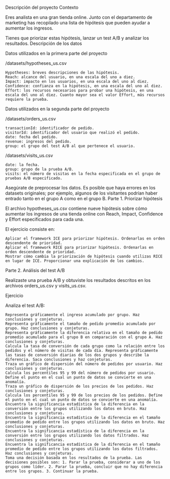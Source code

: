 Descripción del proyecto
Contexto

Eres analista en una gran tienda online. Junto con el departamento de marketing has recopilado una lista de hipótesis que pueden ayudar a aumentar los ingresos.

Tienes que priorizar estas hipótesis, lanzar un test A/B y analizar los resultados.
Descripción de los datos

Datos utilizados en la primera parte del proyecto

/datasets/hypotheses_us.csv

    Hypotheses: breves descripciones de las hipótesis.
    Reach: alcance del usuario, en una escala del uno a diez.
    Impact: impacto en los usuarios, en una escala del uno al diez.
    Confidence: confianza en la hipótesis, en una escala del uno al diez.
    Effort: los recursos necesarios para probar una hipótesis, en una escala del uno al diez. Cuanto mayor sea el valor Effort, más recursos requiere la prueba.

Datos utilizados en la segunda parte del proyecto

/datasets/orders_us.csv

    transactionId: identificador de pedido.
    visitorId: identificador del usuario que realizó el pedido.
    date: fecha del pedido.
    revenue: ingresos del pedido.
    group: el grupo del test A/B al que pertenece el usuario.

/datasets/visits_us.csv

    date: la fecha.
    group: grupo de la prueba A/B.
    visits: el número de visitas en la fecha especificada en el grupo de pruebas A/B especificado.

Asegúrate de preprocesar los datos. Es posible que haya errores en los datasets originales; por ejemplo, algunos de los visitantes podrían haber entrado tanto en el grupo A como en el grupo B.
Parte 1. Priorizar hipótesis

El archivo hypotheses_us.csv contiene nueve hipótesis sobre cómo aumentar los ingresos de una tienda online con Reach, Impact, Confidence y Effort especificados para cada una.

El ejercicio consiste en:

    Aplicar el framework ICE para priorizar hipótesis. Ordenarlas en orden descendente de prioridad.
    Aplicar el framework RICE para priorizar hipótesis. Ordenarlas en orden descendente de prioridad.
    Mostrar cómo cambia la priorización de hipótesis cuando utilizas RICE en lugar de ICE. Proporcionar una explicación de los cambios.

Parte 2. Análisis del test A/B

Realizaste una prueba A/B y obtuviste los resultados descritos en los archivos orders_us.csv y visits_us.csv.

Ejercicio

Analiza el test A/B:

    Representa gráficamente el ingreso acumulado por grupo. Haz conclusiones y conjeturas.
    Representa gráficamente el tamaño de pedido promedio acumulado por grupo. Haz conclusiones y conjeturas.
    Representa gráficamente la diferencia relativa en el tamaño de pedido promedio acumulado para el grupo B en comparación con el grupo A. Haz conclusiones y conjeturas.
    Calcula la tasa de conversión de cada grupo como la relación entre los pedidos y el número de visitas de cada día. Representa gráficamente las tasas de conversión diarias de los dos grupos y describe la diferencia. Saca conclusiones y haz conjeturas.
    Traza un gráfico de dispersión del número de pedidos por usuario. Haz conclusiones y conjeturas.
    Calcula los percentiles 95 y 99 del número de pedidos por usuario. Define el punto en el cual un punto de datos se convierte en una anomalía.
    Traza un gráfico de dispersión de los precios de los pedidos. Haz conclusiones y conjeturas.
    Calcula los percentiles 95 y 99 de los precios de los pedidos. Define el punto en el cual un punto de datos se convierte en una anomalía.
    Encuentra la significancia estadística de la diferencia en la conversión entre los grupos utilizando los datos en bruto. Haz conclusiones y conjeturas.
    Encuentra la significancia estadística de la diferencia en el tamaño promedio de pedido entre los grupos utilizando los datos en bruto. Haz conclusiones y conjeturas.
    Encuentra la significancia estadística de la diferencia en la conversión entre los grupos utilizando los datos filtrados. Haz conclusiones y conjeturas.
    Encuentra la significancia estadística de la diferencia en el tamaño promedio de pedido entre los grupos utilizando los datos filtrados. Haz conclusiones y conjeturas.
    Toma una decisión basada en los resultados de la prueba. Las decisiones posibles son: 1. Parar la prueba, considerar a uno de los grupos como líder. 2. Parar la prueba, concluir que no hay diferencia entre los grupos. 3. Continuar la prueba.



